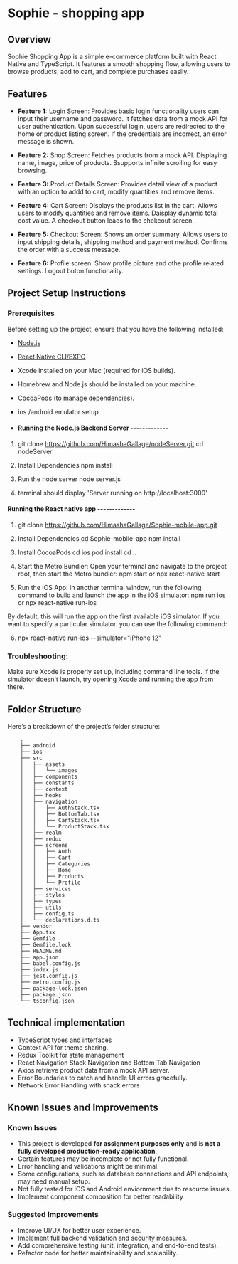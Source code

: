 # Sophie - shopping app

## Overview
Sophie Shopping App is a simple e-commerce platform built with React Native and TypeScript. It features a smooth shopping flow, allowing users to browse products, add to cart, and complete purchases easily.

## Features
- **Feature 1:** 
Login Screen: Provides basic login functionality users can input their username and password. It fetches data from a mock API for user authentication. Upon successful login, users are redirected to the home or product listing screen. If the credentials are incorrect, an error message is shown.

- **Feature 2:** 
Shop Screen: Fetches products from a mock API. Displaying name, image, price of products. Ssupports infinite scrolling for easy browsing.

- **Feature 3:** 
Product Details Screen: Provides detail view of a product with an option to addd to cart, modify quantities and remove items.

- **Feature 4:** 
Cart Screen: Displays the products list in the cart. Allows users to modify quantities and remove items. Daisplay dynamic total cost value. A checkout button leads to the chekcout screen.

- **Feature 5:**
Checkout Screen: Shows an order summary. Allows users to input shipping details, shipping method and payment method. Confirms the order with a success message.

- **Feature 6:**
Profile screen: Show profile picture and othe profile related settings. Logout buton functionality.

## Project Setup Instructions

### Prerequisites
Before setting up the project, ensure that you have the following installed:
- [Node.js](https://nodejs.org/)
- [React Native CLI/EXPO](https://reactnative.dev/)
- Xcode installed on your Mac (required for iOS builds).
- Homebrew and Node.js should be installed on your machine.
- CocoaPods (to manage dependencies).
- ios /android emulator setup

- #### Running the Node.js Backend Server  -------------
1. git clone https://github.com/HimashaGallage/nodeServer.git
cd nodeServer

2. Install Dependencies
npm install

3. Run the node server
node server.js

4. terminal should display 'Server running on http://localhost:3000'

#### Running the React native app -------------
1. git clone https://github.com/HimashaGallage/Sophie-mobile-app.git

2. Install Dependencies
cd Sophie-mobile-app
npm install

3. Install CocoaPods
cd ios
pod install
cd ..

4. Start the Metro Bundler: 
Open your terminal and navigate to the project root, then start the Metro bundler:
npm start
or
npx react-native start

5. Run the iOS App: 
In another terminal window, run the following command to build and launch the app in the iOS simulator:
npm run ios
or 
npx react-native run-ios

By default, this will run the app on the first available iOS simulator. If you want to specify a particular simulator. you can use the following command:

6. npx react-native run-ios --simulator="iPhone 12"


### Troubleshooting:

Make sure Xcode is properly set up, including command line tools.
If the simulator doesn't launch, try opening Xcode and running the app from there.


## Folder Structure
Here’s a breakdown of the project’s folder structure:

```
    .
    ├── android
    ├── ios
    ├── src
    │   ├── assets
    │   │   └── images
    │   ├── components
    │   ├── constants
    │   ├── context
    │   ├── hooks
    │   ├── navigation
    │   │   ├── AuthStack.tsx
    │   │   ├── BottomTab.tsx
    │   │   ├── CartStack.tsx
    │   │   └── ProductStack.tsx
    │   ├── realm
    │   ├── redux
    │   ├── screens
    │   │   ├── Auth
    │   │   ├── Cart
    │   │   ├── Categories
    │   │   ├── Home
    │   │   ├── Products
    │   │   └── Profile
    │   ├── services
    │   ├── styles
    │   ├── types
    │   ├── utils
    │   ├── config.ts
    │   └── declarations.d.ts
    ├── vendor
    ├── App.tsx
    ├── Gemfile
    ├── Gemfile.lock
    ├── README.md
    ├── app.json
    ├── babel.config.js
    ├── index.js
    ├── jest.config.js
    ├── metro.config.js
    ├── package-lock.json
    ├── package.json
    └── tsconfig.json
```

## Technical implementation
- TypeScript types and interfaces
- Context API for theme sharing.
- Redux Toolkit for state management
- React Navigation Stack Navigation and Bottom Tab Navigation
- Axios retrieve product data from a mock API server.
- Error Boundaries to catch and handle UI errors gracefully.
- Network Error Handling with snack errors

## Known Issues and Improvements

### Known Issues
- This project is developed **for assignment purposes only** and is **not a fully developed production-ready application**.
- Certain features may be incomplete or not fully functional.
- Error handling and validations might be minimal.
- Some configurations, such as database connections and API endpoints, may need manual setup.
- Not fully tested for iOS and Android enviornment due to resource issues.
- Implement component composition for better readability

### Suggested Improvements
- Improve UI/UX for better user experience.
- Implement full backend validation and security measures.
- Add comprehensive testing (unit, integration, and end-to-end tests).
- Refactor code for better maintainability and scalability.
